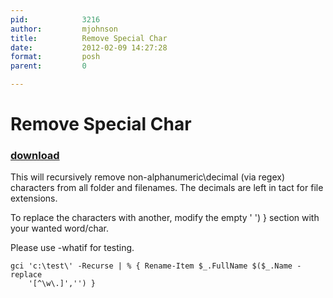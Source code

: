 ```yaml
---
pid:            3216
author:         mjohnson
title:          Remove Special Char
date:           2012-02-09 14:27:28
format:         posh
parent:         0

---
```


# Remove Special Char

### [download](//scripts/3216.ps1)

This will recursively remove non-alphanumeric\decimal (via regex) characters from all folder and filenames. The decimals are left in tact for file extensions.

To replace the characters with another, modify the empty ' ') } section with your wanted word/char.

Please use -whatif for testing.

```posh
gci 'c:\test\' -Recurse | % { Rename-Item $_.FullName $($_.Name -replace
	'[^\w\.]','') }
```
